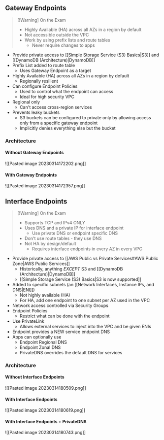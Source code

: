 
## Gateway Endpoints

>[!Warning] On the Exam
> - Highly Available (HA) across all AZs in a region by default
> - Not accessible outside the VPC
> - Work by using prefix lists and route tables
> 	- Never require changes to apps

- Provide private access to [[Simple Storage Service (S3) Basics|S3]] and [[DynamoDB (Architecture)|DynamoDB]]
- Prefix List added to route table
	- Uses Gateway Endpoint as a target
- Highly Available (HA) across all AZs in a region by default
	- Regionally resilient
- Can configure Endpoint Policies
	- Used to control what the endpoint can access
	- Ideal for high security VPC
- Regional only
	- Can't access cross-region services
- Prevents leaky buckets
	- S3 buckets can be configured to private only by allowing access only from a specific gateway endpoint
	- Implicitly denies everything else but the bucket

### Architecture

#### Without Gateway Endpoints

![[Pasted image 20230314172202.png]]

#### With Gateway Endpoints

![[Pasted image 20230314172357.png]]

## Interface Endpoints

>[!Warning] On the Exam
> - Supports TCP and IPv4 ONLY
> - Uses DNS and a private IP for interface endpoint
> 	- Use private DNS or endpoint specific DNS
> - Don't use route tables - they use DNS
> - Not HA by design/default
> 	- Requires interface endpoints in every AZ in every VPC

- Provide private access to [[AWS Public vs Private Services#AWS Public Zone|AWS Public Services]]
	- Historically, anything *EXCEPT* S3 and [[DynamoDB (Architecture)|DynamoDB]]
	- [[Simple Storage Service (S3) Basics|S3 is now supported]]
- Added to specific subnets (an [[Network Interfaces, Instance IPs, and DNS|ENI]])
	- Not highly available (HA)
	- For HA, add one endpoint to one subnet per AZ used in the VPC
- Network access controlled via Security Groups
- Endpoint Policies
	- Restrict what can be done with the endpoint
- Use PrivateLink
	- Allows external services to inject into the VPC and be given ENIs
- Endpoint provides a NEW service endpoint DNS
- Apps can optionally use
	- Endpoint Regional DNS
	- Endpoint Zonal DNS
	- PrivateDNS overrides the default DNS for services

### Architecture

#### Without Interface Endpoints

![[Pasted image 20230314180509.png]]

#### With Interface Endpoints

![[Pasted image 20230314180619.png]]

#### With Interface Endpoints + PrivateDNS

![[Pasted image 20230314180743.png]]